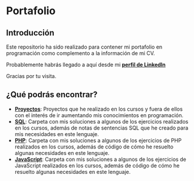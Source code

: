 # Portafolio

## Introducción

Este repositorio ha sido realizado para contener mi portafolio en programación como complemento a la información de mi CV.

Probablemente habrás llegado a aquí desde mi **<a href="http://www.linkedin.com/in/josé-gómez-diéguez-8b736a23" target="_blank">perfil de LinkedIn</a>**

Gracias por tu visita.

## ¿Qué podrás encontrar?

- **[Proyectos]()**: Proyectos que he realizado en los cursos y fuera de ellos con el interés de ir aumentando mis conocimientos en programación.
- **[SQL](SQL)**: Carpeta con mis soluciones a algunos de los ejercicios realizados en los cursos, además de notas de sentencias SQL que he creado para mis necesidades en este lenguaje.
- **[PHP]()**: Carpeta con mis soluciones a algunos de los ejercicios de PHP realizados en los cursos, además de código de cómo he resuelto algunas necesidades en este lenguaje.
- **[JavaScript]()**: Carpeta con mis soluciones a algunos de los ejercicios de JavaScript realizados en los cursos, además de código de cómo he resuelto algunas necesidades en este lenguaje.

